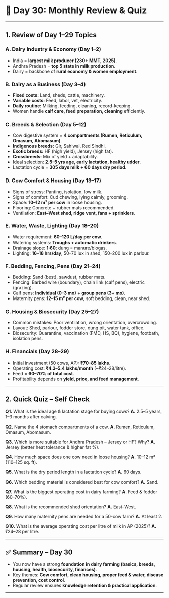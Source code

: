 <H1>🐄 Day 30: Monthly Review & Quiz</H1>

---

## 1. Review of Day 1–29 Topics

### **A. Dairy Industry & Economy (Day 1–2)**

* India = **largest milk producer (230+ MMT, 2025)**.
* Andhra Pradesh = **top 5 state in milk production**.
* Dairy = backbone of **rural economy & women employment**.

### **B. Dairy as a Business (Day 3–4)**

* **Fixed costs:** Land, sheds, cattle, machinery.
* **Variable costs:** Feed, labor, vet, electricity.
* **Daily routine:** Milking, feeding, cleaning, record-keeping.
* Women handle **calf care, feed preparation, cleaning** efficiently.

### **C. Breeds & Selection (Day 5–12)**

* Cow digestive system = **4 compartments (Rumen, Reticulum, Omasum, Abomasum)**.
* **Indigenous breeds:** Gir, Sahiwal, Red Sindhi.
* **Exotic breeds:** HF (high yield), Jersey (high fat).
* **Crossbreeds:** Mix of yield + adaptability.
* Ideal selection: **2.5–5 yrs age, early lactation, healthy udder**.
* Lactation cycle = **305 days milk + 60 days dry period**.

### **D. Cow Comfort & Housing (Day 13–17)**

* Signs of stress: Panting, isolation, low milk.
* Signs of comfort: Cud chewing, lying calmly, grooming.
* Space: **10–12 m² per cow** in loose housing.
* Flooring: Concrete + rubber mats recommended.
* Ventilation: **East–West shed, ridge vent, fans + sprinklers**.

### **E. Water, Waste, Lighting (Day 18–20)**

* Water requirement: **60–120 L/day per cow**.
* Watering systems: **Troughs + automatic drinkers**.
* Drainage slope: **1:60**; dung = manure/biogas.
* Lighting: **16–18 hrs/day**, 50–70 lux in shed, 150–200 lux in parlour.

### **F. Bedding, Fencing, Pens (Day 21–24)**

* Bedding: Sand (best), sawdust, rubber mats.
* Fencing: Barbed wire (boundary), chain link (calf pens), electric (grazing).
* Calf pens: **Individual (0–3 mo)** + **group pens (3+ mo)**.
* Maternity pens: **12–15 m² per cow**, soft bedding, clean, near shed.

### **G. Housing & Biosecurity (Day 25–27)**

* Common mistakes: Poor ventilation, wrong orientation, overcrowding.
* Layout: Shed, parlour, fodder store, dung pit, water tank, office.
* Biosecurity: Quarantine, vaccination (FMD, HS, BQ), hygiene, footbath, isolation pens.

### **H. Financials (Day 28–29)**

* Initial investment (50 cows, AP): **₹70–85 lakhs**.
* Operating cost: **₹4.3–5.4 lakhs/month** (\~₹24–28/litre).
* Feed = **60–70% of total cost**.
* Profitability depends on **yield, price, and feed management**.

---

## 2. Quick Quiz – Self Check

**Q1.** What is the ideal age & lactation stage for buying cows?
**A.** 2.5–5 years, 1–3 months after calving.

**Q2.** Name the 4 stomach compartments of a cow.
**A.** Rumen, Reticulum, Omasum, Abomasum.

**Q3.** Which is more suitable for Andhra Pradesh – Jersey or HF? Why?
**A.** Jersey (better heat tolerance & higher fat %).

**Q4.** How much space does one cow need in loose housing?
**A.** 10–12 m² (110–125 sq. ft).

**Q5.** What is the dry period length in a lactation cycle?
**A.** 60 days.

**Q6.** Which bedding material is considered best for cow comfort?
**A.** Sand.

**Q7.** What is the biggest operating cost in dairy farming?
**A.** Feed & fodder (60–70%).

**Q8.** What is the recommended shed orientation?
**A.** East–West.

**Q9.** How many maternity pens are needed for a 50-cow farm?
**A.** At least 2.

**Q10.** What is the average operating cost per litre of milk in AP (2025)?
**A.** ₹24–28 per litre.

---

## ✅ Summary – Day 30

* You now have a strong **foundation in dairy farming (basics, breeds, housing, health, biosecurity, finances)**.
* Key themes: **Cow comfort, clean housing, proper feed & water, disease prevention, cost control**.
* Regular review ensures **knowledge retention & practical application**.

---

